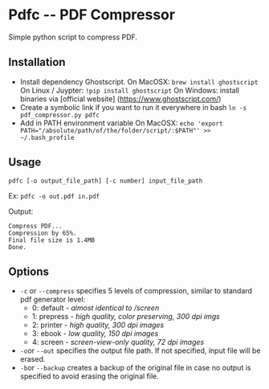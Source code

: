 Pdfc --  PDF Compressor
=======================

Simple python script to compress PDF.

Installation
-------------
* Install dependency Ghostscript.
On MacOSX: `brew install ghostscript`
On Linux / Juypter:
`!pip install ghostscript`
On Windows: install binaries via [official website] (https://www.ghostscript.com/)
* Create a symbolic link if you want to run it everywhere in bash
`ln -s pdf_compressor.py pdfc`
* Add in PATH environment variable
On MacOSX:
`echo 'export PATH="/absolute/path/of/the/folder/script/:$PATH"' >> ~/.bash_profile`

Usage
-----
`pdfc [-o output_file_path] [-c number] input_file_path`

Ex:
`pdfc -o out.pdf in.pdf`

Output:
```
Compress PDF...
Compression by 65%.
Final file size is 1.4MB
Done.
```

Options
-------
* `-c` or `--compress` specifies 5 levels of compression, similar to standard pdf generator level:
  * 0: default - *almost identical to /screen*
  * 1: prepress - *high quality, color preserving, 300 dpi imgs*
  * 2: printer - *high quality, 300 dpi images*
  * 3: ebook - *low quality, 150 dpi images*
  * 4: screen - *screen-view-only quality, 72 dpi images*
* `-o`or `--out` specifies the output file path. If not specified, input file will be erased.
* `-b`or `--backup` creates a backup of the original file in case no output is specified to avoid erasing the original file.
